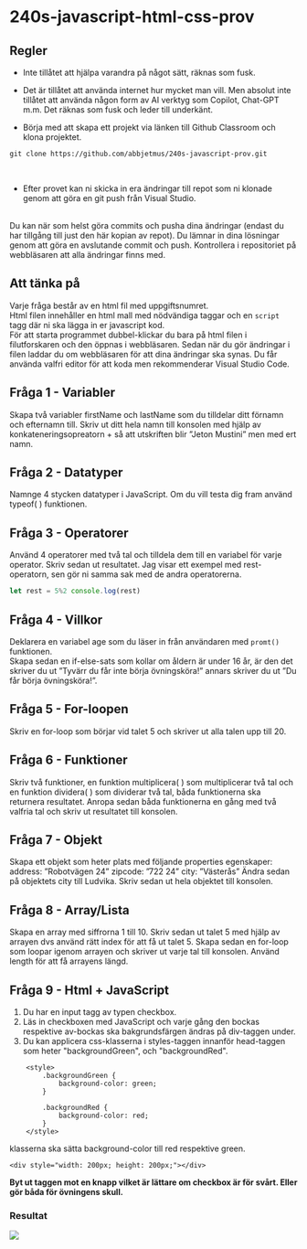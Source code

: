 # 240s-javascript-html-css-prov
## Regler
* Inte tillåtet att hjälpa varandra på något sätt, räknas som fusk.
* Det är tillåtet att använda internet hur mycket man vill. 
Men absolut inte tillåtet att använda någon form av AI verktyg som Copilot, Chat-GPT m.m. Det räknas som fusk och leder till underkänt.


* Börja med att skapa ett projekt via länken till Github Classroom och klona projektet.


```
git clone https://github.com/abbjetmus/240s-javascript-prov.git
```
<br>

* Efter provet kan ni skicka in era ändringar till repot som ni klonade genom att göra en git push från Visual Studio.<br><br>

Du kan när som helst göra commits och pusha dina ändringar (endast du har tillgång till just den här kopian av repot). Du lämnar in dina lösningar genom att göra en avslutande commit och push. Kontrollera i repositoriet på webbläsaren att alla ändringar finns med.

## Att tänka på

Varje fråga består av en html fil med uppgiftsnumret.<br>
Html filen innehåller en html mall med nödvändiga taggar och en ```script``` tagg där ni ska lägga in er javascript kod.<br>
För att starta programmet dubbel-klickar du bara på html filen i filutforskaren och den öppnas i webbläsaren. Sedan när du gör ändringar i filen laddar du om webbläsaren för att dina ändringar ska synas.
Du får använda valfri editor för att koda men rekommenderar Visual Studio Code.

## Fråga 1 - Variabler
Skapa två variabler firstName och lastName som du tilldelar ditt förnamn och efternamn till. Skriv ut ditt hela namn till konsolen med hjälp av konkateneringsopreatorn + så att utskriften blir ”Jeton Mustini” men med ert namn.


## Fråga 2 - Datatyper
Namnge 4 stycken datatyper i JavaScript. Om du vill testa dig fram använd typeof( ) funktionen.


## Fråga 3 - Operatorer
Använd 4 operatorer med två tal och tilldela dem till en variabel för varje operator. Skriv sedan ut resultatet. Jag visar ett exempel med rest-operatorn, sen gör ni samma sak med de andra operatorerna. 
```js
let rest = 5%2 console.log(rest)
```

## Fråga 4 - Villkor
Deklarera en variabel age som du läser in från användaren med ```promt()``` funktionen.<br> 
Skapa sedan en if-else-sats som kollar om åldern är under 16 år, är den det skriver du ut ”Tyvärr du får inte börja övningsköra!” annars skriver du ut ”Du får börja övningsköra!”.

## Fråga 5 - For-loopen
Skriv en for-loop som börjar vid talet 5 och skriver ut alla talen upp till 20.

## Fråga 6 - Funktioner
Skriv två funktioner, en funktion multiplicera( ) som multiplicerar två tal och en funktion dividera( ) som dividerar två tal, båda funktionerna ska returnera resultatet. Anropa sedan båda funktionerna en gång med två valfria tal och skriv ut resultatet till konsolen.

## Fråga 7 - Objekt
Skapa ett objekt som heter plats med följande properties egenskaper: address: ”Robotvägen 24” zipcode: ”722 24” city: ”Västerås” Ändra sedan på objektets city till Ludvika. Skriv sedan ut hela objektet till konsolen.

## Fråga 8 - Array/Lista
Skapa en array med siffrorna 1 till 10. Skriv sedan ut talet 5 med hjälp av arrayen dvs använd rätt index för att få ut talet 5. Skapa sedan en for-loop som loopar igenom arrayen och skriver ut varje tal till konsolen. Använd length för att få arrayens längd.

## Fråga 9 - Html +  JavaScript
1. Du har en input tagg av typen checkbox.
2. Läs in checkboxen med JavaScript och varje gång den bockas respektive av-bockas ska bakgrundsfärgen ändras på div-taggen under.
3. Du kan applicera css-klasserna i styles-taggen innanför head-taggen som heter "backgroundGreen", och "backgroundRed".
```
    <style>
        .backgroundGreen {
            background-color: green;
        }

        .backgroundRed {
            background-color: red;
        }
    </style>
```
klasserna ska sätta background-color till red respektive green.
```
<div style="width: 200px; height: 200px;"></div>
```
<b>Byt ut taggen mot en knapp vilket är lättare om checkbox är för svårt. Eller gör båda för övningens skull.</b>

### Resultat
![](./assets/uppgift5.gif)
